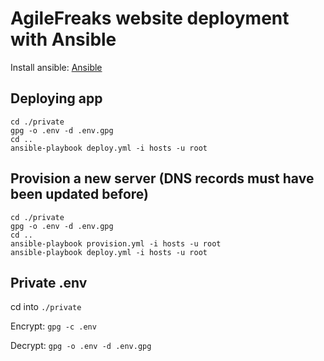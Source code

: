AgileFreaks website deployment with Ansible
===

Install ansible: [Ansible](http://docs.ansible.com/intro_installation.html)

## Deploying app
```
cd ./private
gpg -o .env -d .env.gpg
cd ..
ansible-playbook deploy.yml -i hosts -u root
```

## Provision a new server (DNS records must have been updated before)
```
cd ./private
gpg -o .env -d .env.gpg
cd ..
ansible-playbook provision.yml -i hosts -u root
ansible-playbook deploy.yml -i hosts -u root
```

## Private .env
cd into `./private`

Encrypt: `gpg -c .env`

Decrypt: `gpg -o .env -d .env.gpg`
